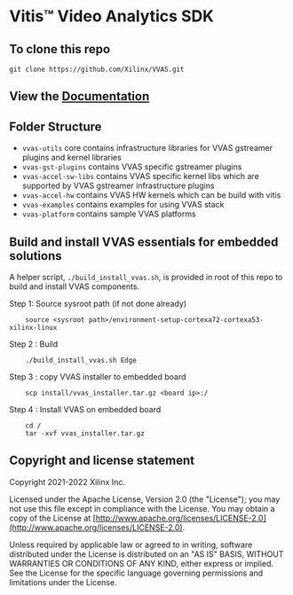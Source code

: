 # Vitis™ Video Analytics SDK


## To clone this repo

```
git clone https://github.com/Xilinx/VVAS.git
```

## View the [Documentation](https://xilinx.github.io/VVAS/)


## Folder Structure

- `vvas-utils` core contains infrastructure libraries for VVAS gstreamer plugins and kernel libraries
- `vvas-gst-plugins` contains VVAS specific gstreamer plugins
- `vvas-accel-sw-libs` contains VVAS specific kernel libs which are supported by VVAS gstreamer infrastructure plugins
- `vvas-accel-hw` contains VVAS HW kernels which can be build with vitis
- `vvas-examples` contains examples for using VVAS stack
- `vvas-platform` contains sample VVAS platforms

## Build and install VVAS essentials for embedded solutions

A helper script, `./build_install_vvas.sh`, is provided in root of this repo to build and install VVAS components.

Step 1: Source sysroot path (if not done already)

```
	source <sysroot path>/environment-setup-cortexa72-cortexa53-xilinx-linux
```

Step 2 : Build

```
	./build_install_vvas.sh Edge
```

Step 3 : copy VVAS installer to embedded board

```
	scp install/vvas_installer.tar.gz <board ip>:/
```

Step 4 : Install VVAS on embedded board

```
	cd /
	tar -xvf vvas_installer.tar.gz
```

## Copyright and license statement

Copyright 2021-2022 Xilinx Inc.

Licensed under the Apache License, Version 2.0 (the "License"); you may not use this file except in compliance with the License. You may obtain a copy of the License at
[http://www.apache.org/licenses/LICENSE-2.0](http://www.apache.org/licenses/LICENSE-2.0).

Unless required by applicable law or agreed to in writing, software distributed under the License is distributed on an "AS IS" BASIS, WITHOUT WARRANTIES OR CONDITIONS OF ANY KIND, either express or implied. See the License for the specific language governing permissions and limitations under the License.
